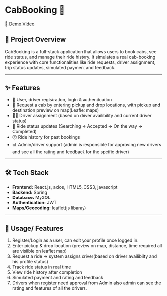 # CabBooking 🚖  

[🎥 Demo Video](https://drive.google.com/file/d/1FKDwB6_BNuaTDMoZrHtfdcMWWnWyQ0oB/view?usp=sharing)  

## 📌 Project Overview  
CabBooking is a full-stack application that allows users to book cabs, see ride status, and manage their ride history. It simulates a real cab-booking experience with core functionalities like ride requests, driver assignment, trip status updates, simulated payment and feedback.  

---

## ✨ Features  
- 🔑 User, driver registration, login & authentication  
- 🚕 Request a cab by entering pickup and drop locations, with pickup and destination preview on map(Leaflet maps)  
- 👨‍✈️ Driver assignment (based on driver availibility and current driver status)  
- 📍 Ride status updates (Searching → Accepted → On the way → Completed)  
- 🕑 Ride history for past bookings  
- 📊 Admin/driver support (admin is responsible for approving new drivers and see all the rating and feedback for the spcific driver)

---

## 🛠️ Tech Stack  
- **Frontend:** React.js, axios, HTML5, CSS3, javascript  
- **Backend:** Spring 
- **Database:** MySQL 
- **Authentication:** JWT  
- **Maps/Geocoding:** leaflet(js libaray) 

---



## 🚀 Usage/ Features
1. Register/Login as a user, can edit your profile once logged in.  
2. Enter pickup & drop location  (preview on map, distance, time required all are visiible on leaflet map)
3. Request a ride → system assigns driver(based on driver availibilty and his profile status)
4. Track ride status in real time  
5. View ride history after completion
6. Simulated payment and rating and feedback
7. Drivers when register need approval from Admin also admin can see the rating and features of all the drivers.



